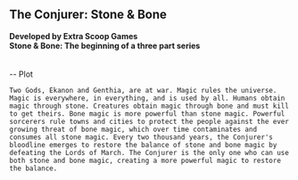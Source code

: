 <h2> The Conjurer: Stone & Bone</h2>
<b>Developed by Extra Scoop Games</b><br>
<b>Stone & Bone: The beginning of a three part series</b>
<br>
<br>
<br>
 -- Plot

    Two Gods, Ekanon and Genthia, are at war. Magic rules the universe. Magic is everywhere, in everything, and is used by all. Humans obtain magic through stone. Creatures obtain magic through bone and must kill to get theirs. Bone magic is more powerful than stone magic. Powerful sorcerers rule towns and cities to protect the people against the ever growing threat of bone magic, which over time contaminates and consumes all stone magic. Every two thousand years, the Conjurer's bloodline emerges to restore the balance of stone and bone magic by defeating the Lords of March. The Conjurer is the only one who can use both stone and bone magic, creating a more powerful magic to restore the balance.
